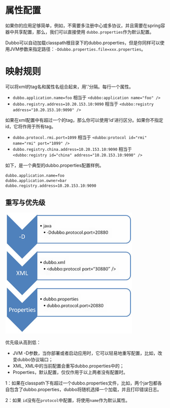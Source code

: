 # 属性配置

如果你的应用足够简单，例如，不需要多注册中心或多协议，并且需要在spring容器中共享配置，那么，我们可以直接使用 `dubbo.properties`作为默认配置。

Dubbo可以自动加载classpath根目录下的dubbo.properties，但是你同样可以使用JVM参数来指定路径：`-Ddubbo.properties.file=xxx.properties`。

# 映射规则
可以将xml的tag名和属性名组合起来，用‘.’分隔。每行一个属性。

* `dubbo.application.name=foo` 相当于 `<dubbo:application name="foo" />` 
* `dubbo.registry.address=10.20.153.10:9090` 相当于 `<dubbo:registry address="10.20.153.10:9090" /> `  

如果在xml配置中有超过一个的tag，那么你可以使用‘id’进行区分。如果你不指定id，它将作用于所有tag。

* `dubbo.protocol.rmi.port=1099` 相当于 `<dubbo:protocol id="rmi" name="rmi" port="1099" /> `
* `dubbo.registry.china.address=10.20.153.10:9090` 相当于 `<dubbo:registry id="china" address="10.20.153.10:9090" />`

如下，是一个典型的dubbo.properties配置样例。

```properties
dubbo.application.name=foo
dubbo.application.owner=bar
dubbo.registry.address=10.20.153.10:9090
```

## 重写与优先级
![properties-override](https://github.com/apache/dubbo-website/blob/master/docs/en-us/user/sources/images/dubbo-properties-override.jpg)

优先级从高到低：

* JVM -D参数，当你部署或者启动应用时，它可以轻易地重写配置，比如，改变dubbo协议端口；
* XML, XML中的当前配置会重写dubbo.properties中的；
* Properties，默认配置，仅仅作用于以上两者没有配置时。

1：如果在classpath下有超过一个dubbo.properties文件，比如，两个jar包都各自包含了dubbo.properties，dubbo将随机选择一个加载，并且打印错误日志。

2：如果 `id`没有在`protocol`中配置，将使用`name`作为默认属性。
